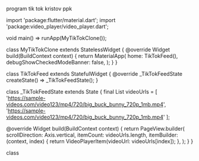 program tik tok 
kristov ppk

import 'package:flutter/material.dart';
import 'package:video_player/video_player.dart';

void main() => runApp(MyTikTokClone());

class MyTikTokClone extends StatelessWidget {
  @override
  Widget build(BuildContext context) {
    return MaterialApp(
      home: TikTokFeed(),
      debugShowCheckedModeBanner: false,
    );
  }
}

class TikTokFeed extends StatefulWidget {
  @override
  _TikTokFeedState createState() => _TikTokFeedState();
}

class _TikTokFeedState extends State<TikTokFeed> {
  final List<String> videoUrls = [
    'https://sample-videos.com/video123/mp4/720/big_buck_bunny_720p_1mb.mp4',
    'https://sample-videos.com/video123/mp4/720/big_buck_bunny_720p_1mb.mp4'
  ];

  @override
  Widget build(BuildContext context) {
    return PageView.builder(
      scrollDirection: Axis.vertical,
      itemCount: videoUrls.length,
      itemBuilder: (context, index) {
        return VideoPlayerItem(videoUrl: videoUrls[index]);
      },
    );
  }
}

class
